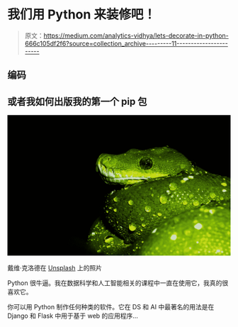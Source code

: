 # 我们用 Python 来装修吧！

> 原文：<https://medium.com/analytics-vidhya/lets-decorate-in-python-666c105df2f6?source=collection_archive---------11----------------------->

## 编码

## 或者我如何出版我的第一个 pip 包

![](img/8571972bf4a1216159e020470caace2f.png)

戴维·克洛德在 [Unsplash](https://unsplash.com?utm_source=medium&utm_medium=referral) 上的照片

Python 很牛逼。我在数据科学和人工智能相关的课程中一直在使用它，我真的很喜欢它。

你可以用 Python 制作任何种类的软件。它在 DS 和 AI 中最著名的用法是在 Django 和 Flask 中用于基于 web 的应用程序…